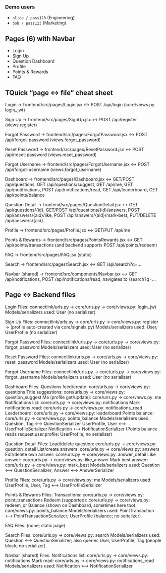 
### Demo users

- `alice / pass123` (Engineering)
- `bob / pass123` (Marketing)

## Pages (6) with Navbar

- Login
- Sign Up
- Question Dashboard
- Profile
- Points & Rewards
- FAQ

## TQuick “page ↔ file” cheat sheet
Login → frontend/src/pages/Login.jsx ↔ POST /api/login (core/views.py: login_jwt)

Sign Up → frontend/src/pages/SignUp.jsx ↔ POST /api/register (views.register)

Forgot Password → frontend/src/pages/ForgotPassword.jsx ↔ POST /api/forgot-password (views.forgot_password)

Reset Password → frontend/src/pages/ResetPassword.jsx ↔ POST /api/reset-password (views.reset_password)

Forgot Username → frontend/src/pages/ForgotUsername.jsx ↔ POST /api/forgot-username (views.forgot_username)

Dashboard → frontend/src/pages/Dashboard.jsx
↔ GET/POST /api/questions, GET /api/questions/suggest, GET /api/me,
GET /api/notifications, POST /api/notifications/read,
GET /api/leaderboard, GET /api/points/balance

Question Detail → frontend/src/pages/QuestionDetail.jsx
↔ GET /api/questions/{id}, GET/POST /api/questions/{id}/answers,
POST /api/answers/{aid}/like, POST /api/answers/{aid}/mark-best,
PUT/DELETE /api/answers/{aid}

Profile → frontend/src/pages/Profile.jsx ↔ GET/PUT /api/me

Points & Rewards → frontend/src/pages/PointsRewards.jsx ↔ GET /api/points/transactions (and backend supports POST /api/points/redeem)

FAQ → frontend/src/pages/FAQ.jsx (static)

Search → frontend/src/pages/Search.jsx ↔ GET /api/search?q=...

Navbar (shared) → frontend/src/components/Navbar.jsx
↔ GET /api/notifications, POST /api/notifications/read, navigates to /search?q=...



## Page ↔ Backend files
Login
Files: connectlink/urls.py → core/urls.py → core/views.py: login_jwt
Models/serializers used: User (no serializer)

Sign Up
Files: connectlink/urls.py → core/urls.py → core/views.py: register → (profile auto-created via core/signals.py)
Models/serializers used: User, UserProfile (no serializer)

Forgot Password
Files: connectlink/urls.py → core/urls.py → core/views.py: forgot_password
Models/serializers used: User (no serializer)

Reset Password
Files: connectlink/urls.py → core/urls.py → core/views.py: reset_password
Models/serializers used: User (no serializer)

Forgot Username
Files: connectlink/urls.py → core/urls.py → core/views.py: forgot_username
Models/serializers used: User (no serializer)

Dashboard
Files:
Questions feed/create: core/urls.py → core/views.py: questions
Title suggestions: core/urls.py → core/views.py: question_suggest
Me (profile get/update): core/urls.py → core/views.py: me
Notifications list: core/urls.py → core/views.py: notifications
Mark notifications read: core/urls.py → core/views.py: notifications_read
Leaderboard: core/urls.py → core/views.py: leaderboard
Points balance: core/urls.py → core/views.py: points_balance
Models/serializers used:
Question, Tag ⟷ QuestionSerializer
UserProfile, User ⟷ UserProfileSerializer
Notification ⟷ NotificationSerializer
(Points balance reads request.user.profile: UserProfile; no serializer)

Question Detail
Files:
Load/delete question: core/urls.py → core/views.py: question_detail
List/create answers: core/urls.py → core/views.py: answers
Edit/delete own answer: core/urls.py → core/views.py: answer_detail
Like answer: core/urls.py → core/views.py: like_answer
Mark best answer: core/urls.py → core/views.py: mark_best
Models/serializers used: Question ⟷ QuestionSerializer; Answer ⟷ AnswerSerializer

Profile
Files: core/urls.py → core/views.py: me
Models/serializers used: UserProfile, User, Tag ⟷ UserProfileSerializer

Points & Rewards
Files:
Transactions: core/urls.py → core/views.py: point_transactions
Redeem (supported): core/urls.py → core/views.py: redeem_qr
Balance (shown on Dashboard, sometimes here too): core/views.py: points_balance
Models/serializers used: PointTransaction ⟷ PointTransactionSerializer; UserProfile (balance; no serializer)

FAQ
Files: (none; static page)

Search
Files: core/urls.py → core/views.py: search
Models/serializers used: Question ⟷ QuestionSerializer; also queries User, UserProfile, Tag (people block; no serializer)

Navbar (shared)
Files:
Notifications list: core/urls.py → core/views.py: notifications
Mark read: core/urls.py → core/views.py: notifications_read
Models/serializers used: Notification ⟷ NotificationSerializer